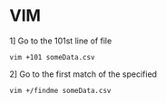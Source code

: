 # VIM

1] Go to the 101st line of file
```
vim +101 someData.csv
```

2] Go to the first match of the specified
```
vim +/findme someData.csv
```
